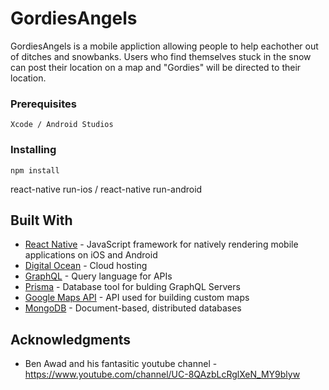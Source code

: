 # GordiesAngels

GordiesAngels is a mobile appliction allowing people to help eachother out of ditches and snowbanks. 
Users who find themselves stuck in the snow can post their location on a map and "Gordies" will be directed to their location.

### Prerequisites

```
Xcode / Android Studios
```

### Installing

```
npm install
```
react-native run-ios / react-native run-android

## Built With

* [React Native](https://facebook.github.io/react-native/) - JavaScript framework for natively rendering mobile applications on iOS and Android
* [Digital Ocean](https://www.digitalocean.com) - Cloud hosting
* [GraphQL](https://graphql.org/) - Query language for APIs
* [Prisma](https://www.prisma.io//) - Database tool for bulding GraphQL Servers
* [Google Maps API](https://developers.google.com/maps/documentation/) - API used for building custom maps
* [MongoDB](https://www.mongodb.com) - Document-based, distributed databases


## Acknowledgments

* Ben Awad and his fantasitic youtube channel - https://www.youtube.com/channel/UC-8QAzbLcRglXeN_MY9blyw


